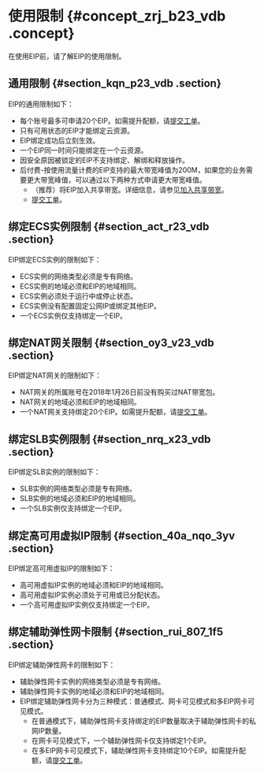 # 使用限制 {#concept_zrj_b23_vdb .concept}

在使用EIP前，请了解EIP的使用限制。

## 通用限制 {#section_kqn_p23_vdb .section}

EIP的通用限制如下：

-   每个账号最多可申请20个EIP。如需提升配额，请[提交工单](https://workorder-intl.console.aliyun.com/#/ticket/createIndex)。
-   只有可用状态的EIP才能绑定云资源。
-   EIP绑定成功后立刻生效。
-   一个EIP同一时间只能绑定在一个云资源。
-   因安全原因被锁定的EIP不支持绑定、解绑和释放操作。
-   后付费-按使用流量计费的EIP支持的最大带宽峰值为200M，如果您的业务需要更大带宽峰值，可以通过以下两种方式申请更大带宽峰值。
    -   （推荐）将EIP加入共享带宽。详细信息，请参见[加入共享带宽](../../../../intl.zh-CN/用户指南/管理后付费EIP/加入共享带宽.md#)。
    -   [提交工单](https://workorder-intl.console.aliyun.com/#/ticket/createIndex)。

## 绑定ECS实例限制 {#section_act_r23_vdb .section}

EIP绑定ECS实例的限制如下：

-   ECS实例的网络类型必须是专有网络。
-   ECS实例的地域必须和EIP的地域相同。
-   ECS实例必须处于运行中或停止状态。
-   ECS实例没有配置固定公网IP或绑定其他EIP。
-   一个ECS实例仅支持绑定一个EIP。

## 绑定NAT网关限制 {#section_oy3_v23_vdb .section}

EIP绑定NAT网关的限制如下：

-   NAT网关的所属账号在2018年1月26日前没有购买过NAT带宽包。
-   NAT网关的地域必须和EIP的地域相同。
-   一个NAT网关支持绑定20个EIP。如需提升配额，请[提交工单](https://workorder-intl.console.aliyun.com/#/ticket/createIndex)。

## 绑定SLB实例限制 {#section_nrq_x23_vdb .section}

EIP绑定SLB实例的限制如下：

-   SLB实例的网络类型必须是专有网络。
-   SLB实例的地域必须和EIP的地域相同。
-   一个SLB实例仅支持绑定一个EIP。

## 绑定高可用虚拟IP限制 {#section_40a_nqo_3yv .section}

EIP绑定高可用虚拟IP的限制如下：

-   高可用虚拟IP实例的地域必须和EIP的地域相同。
-   高可用虚拟IP实例必须处于可用或已分配状态。
-   一个高可用虚拟IP实例仅支持绑定一个EIP。

## 绑定辅助弹性网卡限制 {#section_rui_807_1f5 .section}

EIP绑定辅助弹性网卡的限制如下：

-   辅助弹性网卡实例的网络类型必须是专有网络。
-   辅助弹性网卡实例的地域必须和EIP的地域相同。
-   EIP绑定辅助弹性网卡分为三种模式：普通模式、网卡可见模式和多EIP网卡可见模式。
    -   在普通模式下，辅助弹性网卡支持绑定的EIP数量取决于辅助弹性网卡的私网IP数量。
    -   在网卡可见模式下，一个辅助弹性网卡仅支持绑定1个EIP。
    -   在多EIP网卡可见模式下，辅助弹性网卡支持绑定10个EIP。如需提升配额，请[提交工单](https://workorder-intl.console.aliyun.com/#/ticket/createIndex)。

